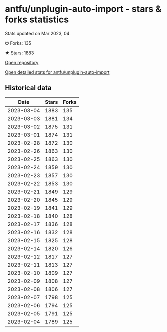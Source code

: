 # antfu/unplugin-auto-import - stars & forks statistics

Stats updated on Mar 2023, 04

☋ Forks: 135

★ Stars: 1883

[Open repository](https://github.com/antfu/unplugin-auto-import)

[Open detailed stats for antfu/unplugin-auto-import](https://reviewgithub.com/rep/antfu/unplugin-auto-import)

## Historical data
| Date | Stars | Forks |
|------|-------|-------|
| 2023-03-04 | 1883 | 135 | 
| 2023-03-03 | 1881 | 134 | 
| 2023-03-02 | 1875 | 131 | 
| 2023-03-01 | 1874 | 131 | 
| 2023-02-28 | 1872 | 130 | 
| 2023-02-26 | 1863 | 130 | 
| 2023-02-25 | 1863 | 130 | 
| 2023-02-24 | 1859 | 130 | 
| 2023-02-23 | 1857 | 130 | 
| 2023-02-22 | 1853 | 130 | 
| 2023-02-21 | 1849 | 129 | 
| 2023-02-20 | 1845 | 129 | 
| 2023-02-19 | 1841 | 129 | 
| 2023-02-18 | 1840 | 128 | 
| 2023-02-17 | 1836 | 128 | 
| 2023-02-16 | 1832 | 128 | 
| 2023-02-15 | 1825 | 128 | 
| 2023-02-14 | 1820 | 126 | 
| 2023-02-12 | 1817 | 127 | 
| 2023-02-11 | 1813 | 127 | 
| 2023-02-10 | 1809 | 127 | 
| 2023-02-09 | 1808 | 127 | 
| 2023-02-08 | 1806 | 127 | 
| 2023-02-07 | 1798 | 125 | 
| 2023-02-06 | 1794 | 125 | 
| 2023-02-05 | 1791 | 125 | 
| 2023-02-04 | 1789 | 125 | 

